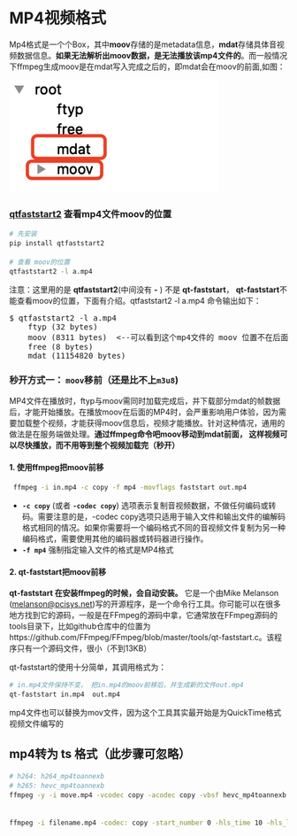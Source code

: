 # MP4视频格式
Mp4格式是一个个Box，其中**moov**存储的是metadata信息，**mdat**存储具体音视频数据信息。**如果无法解析出moov数据，是无法播放该mp4文件的**。而一般情况下ffmpeg生成moov是在mdat写入完成之后的，即mdat会在moov的前面,如图：

<img src=res/mp4.png alt="mp4文件结构"/>

### [qtfaststart2](https://github.com/danielyaa5/qtfaststart2) 查看mp4文件moov的位置
```bash
# 先安装
pip install qtfaststart2

# 查看 moov的位置
qtfaststart2 -l a.mp4
```
注意：这里用的是 **qtfaststart2**(中间没有 **-** ) 不是 **qt-faststart**， **qt-faststart**不能查看moov的位置，下面有介绍。qtfaststart2 -l a.mp4  命令输出如下：
<pre>
$ qtfaststart2 -l a.mp4
    ftyp (32 bytes)
    moov (8311 bytes)  <--可以看到这个mp4文件的 moov 位置不在后面 
    free (8 bytes)
    mdat (11154820 bytes)
</pre>


### 秒开方式一： `moov`移前（还是比不上`m3u8`)
MP4文件在播放时，ftyp与moov需同时加载完成后，并下载部分mdat的帧数据后，才能开始播放。在播放moov在后面的MP4时，会严重影响用户体验，因为需要加载整个视频，才能获得moov信息后，视频才能播放。针对这种情况，通用的做法是在服务端做处理。**通过ffmpeg命令吧moov移动到mdat前面， 这样视频可以尽快播放，而不用等到整个视频加载完（秒开）**

#### 1. 使用ffmpeg把moov前移
```bash
 ffmpeg -i in.mp4 -c copy -f mp4 -movflags faststart out.mp4
```
-  **`-c copy`** (或者 **`-codec copy`**) 选项表示复制音视频数据，不做任何编码或转码。需要注意的是，-codec copy选项只适用于输入文件和输出文件的编解码格式相同的情况。如果你需要将一个编码格式不同的音视频文件复制为另一种编码格式，需要使用其他的编码器或转码器进行操作。
- **`-f mp4`** 强制指定输入文件的格式是MP4格式

#### 2. qt-faststart把moov前移
**qt-faststart 在安装ffmpeg的时候，会自动安装。** 它是一个由Mike Melanson (melanson@pcisys.net)写的开源程序，是一个命令行工具。你可能可以在很多地方找到它的源码，一般是在FFmpeg的源码中拿，它通常放在FFmpeg源码的tools目录下，比如github仓库中的位置为https://github.com/FFmpeg/FFmpeg/blob/master/tools/qt-faststart.c。该程序只有一个源码文件，很小（不到13KB）

qt-faststart的使用十分简单，其调用格式为：
```bash
# in.mp4文件保持不变， 把in.mp4的moov前移后，并生成新的文件out.mp4
qt-faststart in.mp4  out.mp4
```
mp4文件也可以替换为mov文件，因为这个工具其实最开始是为QuickTime格式视频文件编写的

## mp4转为 ts 格式（此步骤可忽略）

```bash
# h264: h264_mp4toannexb
# h265: hevc_mp4toannexb
ffmpeg -y -i move.mp4 -vcodec copy -acodec copy -vbsf hevc_mp4toannexb move.ts


ffmpeg -i filename.mp4 -codec: copy -start_number 0 -hls_time 10 -hls_list_size 0 -f hls filename.m3u8

```

